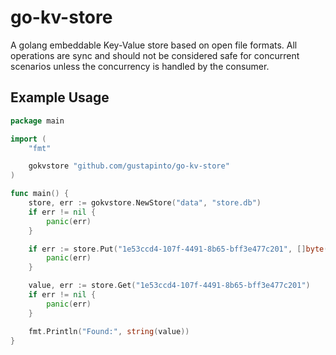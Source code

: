# go-kv-store

A golang embeddable Key-Value store based on open file formats. All operations are sync and should not be considered safe for concurrent scenarios unless the concurrency is handled by the consumer.

## Example Usage

```go
package main

import (
	"fmt"

	gokvstore "github.com/gustapinto/go-kv-store"
)

func main() {
	store, err := gokvstore.NewStore("data", "store.db")
	if err != nil {
		panic(err)
	}

	if err := store.Put("1e53ccd4-107f-4491-8b65-bff3e477c201", []byte("Hello World!")); err != nil {
		panic(err)
	}

	value, err := store.Get("1e53ccd4-107f-4491-8b65-bff3e477c201")
	if err != nil {
		panic(err)
	}

	fmt.Println("Found:", string(value))
}
```